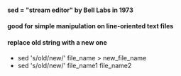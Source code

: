 #### sed = "stream editor" by Bell Labs in 1973

#### good for simple manipulation on line-oriented text files

#### replace old string with a new one
* sed 's/old/new/' file_name > new_file_name
* sed 's/old/new/' file_name1 file_name2



